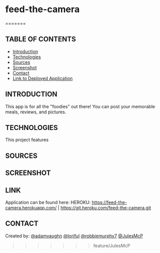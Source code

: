# feed-the-camera

=======
## TABLE OF CONTENTS
* [Introduction](#INTRODUCTION)
* [Technologies](#TECHNOLOGIES)
* [Sources](#SOURCES)
* [Screenshot](#SCREENSHOT)
* [Contact](#CONTACT)
* [Link to Deployed Application](#LINK)

## INTRODUCTION
This app is for all the "foodies" out there! You can post your memorable meals, reviews, and pictures.

## TECHNOLOGIES
This project features 

## SOURCES


## SCREENSHOT


## LINK 
Application can be found here: 
HEROKU:  https://feed-the-camera.herokuapp.com/ | https://git.heroku.com/feed-the-camera.git

## CONTACT
Created by:
 [@adamvaughn](https://github.com/adamvaughn)
 [@loriful](https://github.com/loriful)
 [@robbiemurphy7](https://github.com/robbiemurphy7) 
 [@JulesMcP](https://github.com/JulesMcP)
>>>>>>> feature/JulesMcP
